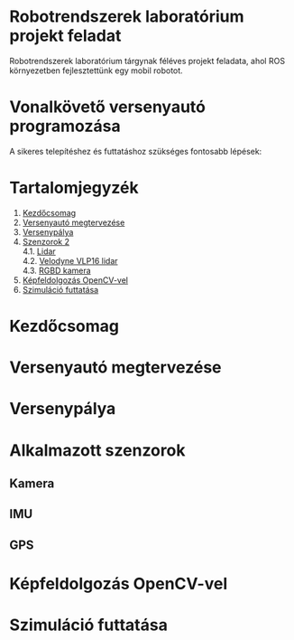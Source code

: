 # Robotrendszerek laboratórium projekt feladat
Robotrendszerek laboratórium tárgynak féléves projekt feladata, ahol ROS környezetben fejlesztettünk egy mobil robotot.

# Vonalkövető versenyautó programozása
A sikeres telepítéshez és futtatáshoz szükséges fontosabb lépések:

# Tartalomjegyzék
1. [Kezdőcsomag](#Kezdőcsomag)  
2. [Versenyautó megtervezése](#Versenyautó-megtervezése)
3. [Versenypálya](#Versenypálya)
4. [Szenzorok 2](#Szenzorok-2)  
4.1. [Lidar](#Lidar)  
4.2. [Velodyne VLP16 lidar](#Velodyne-VLP16-lidar)  
4.3. [RGBD kamera](#RGBD-kamera)
5. [Képfeldolgozás OpenCV-vel](#Képfeldolgozás-OpenCV-vel])
6. [Szimuláció futtatása](#Szimuláció-futtatása)

# Kezdőcsomag

# Versenyautó megtervezése

# Versenypálya

# Alkalmazott szenzorok

## Kamera

## IMU

## GPS

# Képfeldolgozás OpenCV-vel

# Szimuláció futtatása
